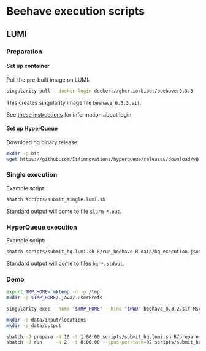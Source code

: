 # Beehave execution scripts

## LUMI

### Preparation

#### Set up container

Pull the pre-built image on LUMI:
```bash
singularity pull --docker-login docker://ghcr.io/biodt/beehave:0.3.3
```
This creates singularity image file `beehave_0.3.3.sif`.

See [these instructions](https://github.com/BioDT/uc-beehave-singularity-for-lumi)
for information about login.

#### Set up HyperQueue

Download hq binary release:
```bash
mkdir -p bin
wget https://github.com/It4innovations/hyperqueue/releases/download/v0.15.0/hq-v0.15.0-linux-x64.tar.gz -O - | tar -xzf - -C bin
```

### Single execution

Example script:
```bash
sbatch scripts/submit_single.lumi.sh
```
Standard output will come to file `slurm-*.out`.

### HyperQueue execution

Example script:
```bash
sbatch scripts/submit_hq.lumi.sh R/run_beehave.R data/hq_execution.json
```
Standard output will come to files `hq-*.stdout`.


### Demo

```bash
export TMP_HOME=`mktemp -d -p /tmp`
mkdir -p $TMP_HOME/.java/.userPrefs

singularity exec --home "$TMP_HOME" --bind "$PWD" beehave_0.3.2.sif Rscript R/test_prepare_json.R

mkdir -p data/input/locations
mkdir -p data/output

sbatch -J prepare -N 10 -t 1:00:00 scripts/submit_hq.lumi.sh R/prepare_input.R data/input/locations.json
sbatch -J run     -N 2  -t 8:00:00 --cpus-per-task=32 scripts/submit_hq.lumi.sh R/run_beehave.R data/input/netlogo.json
```
